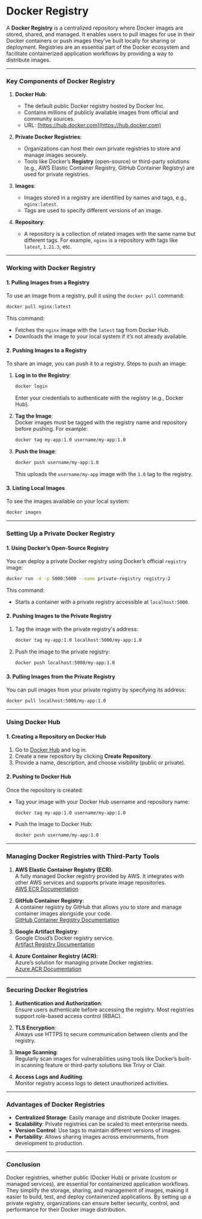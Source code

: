 # Docker Registry

A **Docker Registry** is a centralized repository where Docker images are stored, shared, and managed. It enables users to pull images for use in their Docker containers or push images they’ve built locally for sharing or deployment. Registries are an essential part of the Docker ecosystem and facilitate containerized application workflows by providing a way to distribute images.

---

### Key Components of Docker Registry

1. **Docker Hub**:  
   - The default public Docker registry hosted by Docker Inc.  
   - Contains millions of publicly available images from official and community sources.  
   - URL: [https://hub.docker.com](https://hub.docker.com)

2. **Private Docker Registries**:  
   - Organizations can host their own private registries to store and manage images securely.  
   - Tools like Docker’s **Registry** (open-source) or third-party solutions (e.g., AWS Elastic Container Registry, GitHub Container Registry) are used for private registries.

3. **Images**:  
   - Images stored in a registry are identified by names and tags, e.g., `nginx:latest`.  
   - Tags are used to specify different versions of an image.

4. **Repository**:  
   - A repository is a collection of related images with the same name but different tags. For example, `nginx` is a repository with tags like `latest`, `1.21.3`, etc.

---

### Working with Docker Registry

#### 1. **Pulling Images from a Registry**

To use an image from a registry, pull it using the `docker pull` command:

```bash
docker pull nginx:latest
```

This command:
- Fetches the `nginx` image with the `latest` tag from Docker Hub.
- Downloads the image to your local system if it’s not already available.

#### 2. **Pushing Images to a Registry**

To share an image, you can push it to a registry. Steps to push an image:

1. **Log in to the Registry**:  
   ```bash
   docker login
   ```
   Enter your credentials to authenticate with the registry (e.g., Docker Hub).

2. **Tag the Image**:  
   Docker images must be tagged with the registry name and repository before pushing. For example:
   ```bash
   docker tag my-app:1.0 username/my-app:1.0
   ```

3. **Push the Image**:  
   ```bash
   docker push username/my-app:1.0
   ```

   This uploads the `username/my-app` image with the `1.0` tag to the registry.

#### 3. **Listing Local Images**

To see the images available on your local system:

```bash
docker images
```

---

### Setting Up a Private Docker Registry

#### 1. **Using Docker’s Open-Source Registry**

You can deploy a private Docker registry using Docker’s official `registry` image:

```bash
docker run -d -p 5000:5000 --name private-registry registry:2
```

This command:
- Starts a container with a private registry accessible at `localhost:5000`.

#### 2. **Pushing Images to the Private Registry**

1. Tag the image with the private registry's address:
   ```bash
   docker tag my-app:1.0 localhost:5000/my-app:1.0
   ```

2. Push the image to the private registry:
   ```bash
   docker push localhost:5000/my-app:1.0
   ```

#### 3. **Pulling Images from the Private Registry**

You can pull images from your private registry by specifying its address:

```bash
docker pull localhost:5000/my-app:1.0
```

---

### Using Docker Hub

#### 1. **Creating a Repository on Docker Hub**

1. Go to [Docker Hub](https://hub.docker.com) and log in.
2. Create a new repository by clicking **Create Repository**.
3. Provide a name, description, and choose visibility (public or private).

#### 2. **Pushing to Docker Hub**

Once the repository is created:
- Tag your image with your Docker Hub username and repository name:
  ```bash
  docker tag my-app:1.0 username/my-app:1.0
  ```

- Push the image to Docker Hub:
  ```bash
  docker push username/my-app:1.0
  ```

---

### Managing Docker Registries with Third-Party Tools

1. **AWS Elastic Container Registry (ECR)**:  
   A fully managed Docker registry provided by AWS. It integrates with other AWS services and supports private image repositories.  
   [AWS ECR Documentation](https://aws.amazon.com/ecr/)

2. **GitHub Container Registry**:  
   A container registry by GitHub that allows you to store and manage container images alongside your code.  
   [GitHub Container Registry Documentation](https://github.com/features/packages)

3. **Google Artifact Registry**:  
   Google Cloud’s Docker registry service.  
   [Artifact Registry Documentation](https://cloud.google.com/artifact-registry)

4. **Azure Container Registry (ACR)**:  
   Azure’s solution for managing private Docker registries.  
   [Azure ACR Documentation](https://azure.microsoft.com/en-us/services/container-registry/)

---

### Securing Docker Registries

1. **Authentication and Authorization**:  
   Ensure users authenticate before accessing the registry. Most registries support role-based access control (RBAC).

2. **TLS Encryption**:  
   Always use HTTPS to secure communication between clients and the registry.

3. **Image Scanning**:  
   Regularly scan images for vulnerabilities using tools like Docker’s built-in scanning feature or third-party solutions like Trivy or Clair.

4. **Access Logs and Auditing**:  
   Monitor registry access logs to detect unauthorized activities.

---

### Advantages of Docker Registries

- **Centralized Storage**: Easily manage and distribute Docker images.
- **Scalability**: Private registries can be scaled to meet enterprise needs.
- **Version Control**: Use tags to maintain different versions of images.
- **Portability**: Allows sharing images across environments, from development to production.

---

### Conclusion

Docker registries, whether public (Docker Hub) or private (custom or managed services), are essential for containerized application workflows. They simplify the storage, sharing, and management of images, making it easier to build, test, and deploy containerized applications. By setting up a private registry, organizations can ensure better security, control, and performance for their Docker image distribution.
